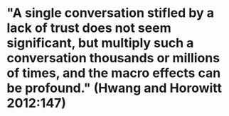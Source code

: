 # "A single conversation stifled by a lack of trust does not seem significant, but multiply such a conversation thousands or millions of times, and the macro effects can be profound." (Hwang and Horowitt 2012:147)